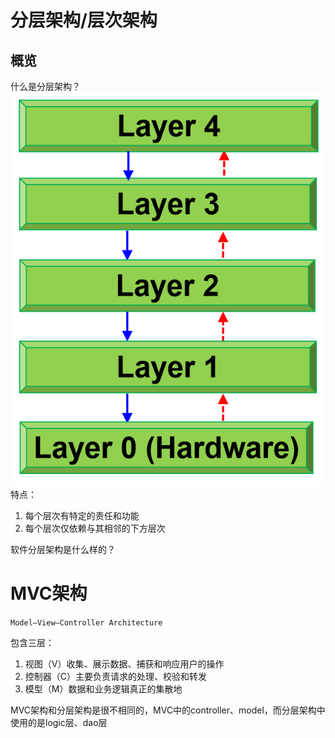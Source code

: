 # 分层架构/层次架构
## 概览
什么是分层架构？
![](images/分层架构image-1.png)
特点：
1. 每个层次有特定的责任和功能
2. 每个层次仅依赖与其相邻的下方层次

软件分层架构是什么样的？

# MVC架构

`Model–View–Controller Architecture`

包含三层：

1. 视图（V）收集、展示数据、捕获和响应用户的操作
2. 控制器（C）主要负责请求的处理、校验和转发
3. 模型（M）数据和业务逻辑真正的集散地

MVC架构和分层架构是很不相同的，MVC中的controller、model，而分层架构中使用的是logic层、dao层

